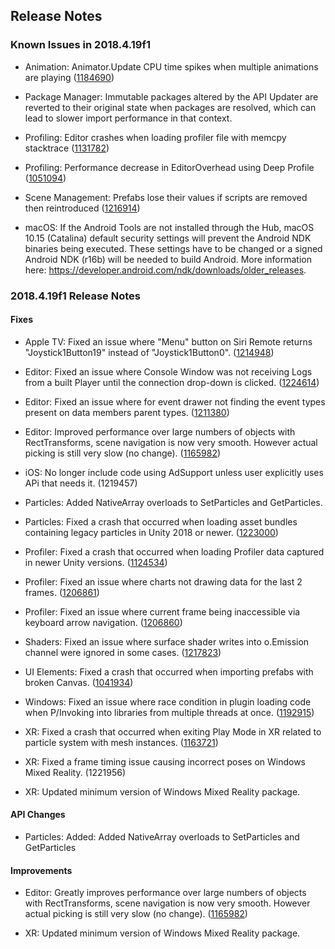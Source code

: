 ## Release Notes

### Known Issues in 2018.4.19f1

-   Animation: Animator.Update CPU time spikes when multiple animations are playing ([1184690](https://issuetracker.unity3d.com/issues/animator-dot-update-cpu-time-spikes-when-multiple-animations-are-playing))

-   Package Manager: Immutable packages altered by the API Updater are reverted to their original state when packages are resolved, which can lead to slower import performance in that context.

-   Profiling: Editor crashes when loading profiler file with memcpy stacktrace ([1131782](https://issuetracker.unity3d.com/issues/editor-crashes-when-loading-profiler-file-with-memcpy-stacktrace))

-   Profiling: Performance decrease in EditorOverhead using Deep Profile ([1051094](https://issuetracker.unity3d.com/issues/performance-decrease-in-editoroverhead-using-deep-profile))

-   Scene Management: Prefabs lose their values if scripts are removed then reintroduced ([1216914](https://issuetracker.unity3d.com/issues/prefabs-lose-their-values-if-scripts-are-removed-then-reintroduced))

-   macOS: If the Android Tools are not installed through the Hub, macOS 10.15 (Catalina) default security settings will prevent the Android NDK binaries being executed. These settings have to be changed or a signed Android NDK (r16b) will be needed to build Android. More information here: https://developer.android.com/ndk/downloads/older_releases.

### 2018.4.19f1 Release Notes

#### Fixes

-   Apple TV: Fixed an issue where \"Menu\" button on Siri Remote returns \"Joystick1Button19\" instead of \"Joystick1Button0\". ([1214948](https://issuetracker.unity3d.com/issues/tvos-menu-button-on-siri-remote-returns-joystick1button19-instead-of-joystick1button0))

-   Editor: Fixed an issue where Console Window was not receiving Logs from a built Player until the connection drop-down is clicked. ([1224614](https://issuetracker.unity3d.com/issues/console-logs-from-built-players-are-not-received-by-an-attached-editor-until-console-connection-drop-down-is-clicked))

-   Editor: Fixed an issue where for event drawer not finding the event types present on data members parent types. ([1211380](https://issuetracker.unity3d.com/issues/dynamic-functions-unavailable-when-private-generic-unityevent-fields-have-serializefield-attribute))

-   Editor: Improved performance over large numbers of objects with RectTransforms, scene navigation is now very smooth. However actual picking is still very slow (no change). ([1165982](https://issuetracker.unity3d.com/issues/editor-poor-slash-slow-performance-with-multiple-gameobjects-around-2k-while-the-scene-window-slash-view-is-visible))

-   iOS: No longer include code using AdSupport unless user explicitly uses APi that needs it. (1219457)

-   Particles: Added NativeArray overloads to SetParticles and GetParticles.

-   Particles: Fixed a crash that occurred when loading asset bundles containing legacy particles in Unity 2018 or newer. ([1223000](https://issuetracker.unity3d.com/issues/player-crashes-when-legacy-particle-systems-in-asset-bundle-2017-are-used))

-   Profiler: Fixed a crash that occurred when loading Profiler data captured in newer Unity versions. ([1124534](https://issuetracker.unity3d.com/issues/19-dot-1-profiler-capture-crashes-editor-if-loaded-in-18-dot-4))

-   Profiler: Fixed an issue where charts not drawing data for the last 2 frames. ([1206861](https://issuetracker.unity3d.com/issues/profiler-cant-use-keyboard-arrows-to-access-current-frame))

-   Profiler: Fixed an issue where current frame being inaccessible via keyboard arrow navigation. ([1206860](https://issuetracker.unity3d.com/issues/profiler-profiler-charts-are-not-drawing-data-for-the-last-2-frames))

-   Shaders: Fixed an issue where surface shader writes into o.Emission channel were ignored in some cases. ([1217823](https://issuetracker.unity3d.com/issues/surface-shader-emission-usage-does-not-get-detected-when-set-with-a-specific-expression-using-worldnormalvector))

-   UI Elements: Fixed a crash that occurred when importing prefabs with broken Canvas. ([1041934](https://issuetracker.unity3d.com/issues/unity-crashes-on-ui-canvas-checkconsistency-when-importing-prefab))

-   Windows: Fixed an issue where race condition in plugin loading code when P/Invoking into libraries from multiple threads at once. ([1192915](https://issuetracker.unity3d.com/issues/windows-problem-with-importing-dlls-using-dllimport-attribute-from-different-threads))

-   XR: Fixed a crash that occurred when exiting Play Mode in XR related to particle system with mesh instances. ([1163721](https://issuetracker.unity3d.com/issues/vr-editor-crashes-when-exiting-the-play-mode-if-vr-support-is-enabled-and-a-particle-system-is-emitting-mesh-instances))

-   XR: Fixed a frame timing issue causing incorrect poses on Windows Mixed Reality. (1221956)

-   XR: Updated minimum version of Windows Mixed Reality package.

#### API Changes

-   Particles: Added: Added NativeArray overloads to SetParticles and GetParticles

#### Improvements

-   Editor: Greatly improves performance over large numbers of objects with RectTransforms, scene navigation is now very smooth. However actual picking is still very slow (no change). ([1165982](https://issuetracker.unity3d.com/issues/editor-poor-slash-slow-performance-with-multiple-gameobjects-around-2k-while-the-scene-window-slash-view-is-visible))

-   XR: Updated minimum version of Windows Mixed Reality package.
